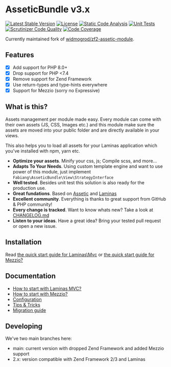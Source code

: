 # AsseticBundle v3.x

[![Latest Stable Version](https://poser.pugx.org/fabiang/assetic-module/version)](https://packagist.org/packages/fabiang/assetic-module)
[![License](https://poser.pugx.org/fabiang/assetic-module/license)](https://packagist.org/packages/fabiang/assetic-module)
[![Static Code Analysis](https://github.com/fabiang/assetic-module/actions/workflows/static.yml/badge.svg)](https://github.com/fabiang/assetic-module/actions/workflows/static.yml)
[![Unit Tests](https://github.com/fabiang/assetic-module/actions/workflows/unit.yml/badge.svg)](https://github.com/fabiang/assetic-module/actions/workflows/unit.yml)
[![Scrutinizer Code Quality](https://scrutinizer-ci.com/g/fabiang/assetic-module/badges/quality-score.png?b=main)](https://scrutinizer-ci.com/g/fabiang/assetic-module/?branch=main)
[![Code Coverage](https://scrutinizer-ci.com/g/fabiang/assetic-module/badges/coverage.png?b=main)](https://scrutinizer-ci.com/g/fabiang/assetic-module/?branch=main)

Currently maintained fork of [widmogrod/zf2-assetic-module](https://github.com/widmogrod/zf2-assetic-module).

## Features

  * [x] Add support for PHP 8.0+
  * [x] Drop support for PHP <7.4
  * [x] Remove support for Zend Framework
  * [x] Use return-types and type-hints everywhere
  * [x] Support for Mezzio (sorry no Expressive)

## What is this?

Assets management per module made easy.
Every module can come with their own assets (JS, CSS, Images etc.) and this
module make sure the assets are moved into your public folder and are directly
available in your views.

This also helps you to load all assets for your Laminas application which you've
installed with npm, yarn etc.

  * **Optimize your assets**. Minify your css, js; Compile scss, and more...
  * **Adapts To Your Needs**. Using custom template engine and want to use power of this module, just implement `Fabiang\AsseticBundle\View\StrategyInterface`
  * **Well tested**. Besides unit test this solution is also ready for the production use.
  * **Great fundations**. Based on [Assetic](https://github.com/assetic/framework) and [Laminas](https://getlaminas.org)
  * **Excellent community**. Everything is thanks to great support from GitHub & PHP community!
  * **Every change is tracked**. Want to know whats new? Take a look at [CHANGELOG.md](https://github.com/fabiang/assetic-module/blob/main/CHANGELOG.md)
  * **Listen to your ideas**. Have a great idea? Bring your tested pull request or open a new issue.


## Installation

Read [the quick start guide for Laminas\Mvc](https://github.com/fabiang/assetic-module/blob/main/docs/howto-mvc.md)
or [the quick start guide for Mezzio?](https://github.com/fabiang/assetic-module/blob/main/docs/howto-mezzio.md)

## Documentation

  * [How to start with Laminas MVC?](https://github.com/fabiang/assetic-module/blob/main/docs/howto-mvc.md)
  * [How to start with Mezzio?](https://github.com/fabiang/assetic-module/blob/main/docs/howto-mezzio.md)
  * [Configuration](https://github.com/fabiang/assetic-module/blob/main/docs/config.md)
  * [Tips & Tricks](https://github.com/fabiang/assetic-module/blob/main/docs/tips.md)
  * [Migration guide](https://github.com/fabiang/assetic-module/blob/main/docs/migration.md)

## Developing

We've two main branches here:

- main: current version with dropped Zend Framework and added Mezzio support
- 2.x: version compatible with Zend Framework 2/3 and Laminas
